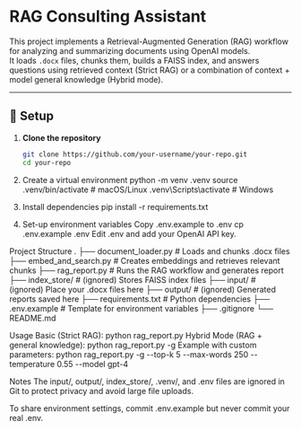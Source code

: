 # RAG Consulting Assistant

This project implements a Retrieval-Augmented Generation (RAG) workflow for analyzing and summarizing documents using OpenAI models.  
It loads `.docx` files, chunks them, builds a FAISS index, and answers questions using retrieved context (Strict RAG) or a combination of context + model general knowledge (Hybrid mode).

---

## 🚀 Setup

1. **Clone the repository**
   ```bash
   git clone https://github.com/your-username/your-repo.git
   cd your-repo

2. Create a virtual environment
python -m venv .venv
source .venv/bin/activate       # macOS/Linux
.venv\Scripts\activate          # Windows

3. Install dependencies
pip install -r requirements.txt

4. Set-up environment variables
Copy .env.example to .env
   cp .env.example .env
Edit .env and add your OpenAI API key.

Project Structure
.
├── document_loader.py       # Loads and chunks .docx files
├── embed_and_search.py      # Creates embeddings and retrieves relevant chunks
├── rag_report.py            # Runs the RAG workflow and generates report
├── index_store/             # (ignored) Stores FAISS index files
├── input/                   # (ignored) Place your .docx files here
├── output/                  # (ignored) Generated reports saved here
├── requirements.txt         # Python dependencies
├── .env.example             # Template for environment variables
├── .gitignore
└── README.md

Usage
Basic (Strict RAG): python rag_report.py
Hybrid Mode (RAG + general knowledge): python rag_report.py -g
Example with custom parameters: python rag_report.py -g --top-k 5 --max-words 250 --temperature 0.55 --model gpt-4

Notes
The input/, output/, index_store/, .venv/, and .env files are ignored in Git to protect privacy and avoid large file uploads.

To share environment settings, commit .env.example but never commit your real .env.